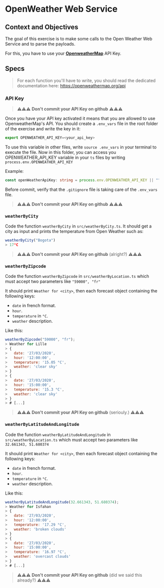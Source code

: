 # OpenWeather Web Service

## Context and Objectives

The goal of this exercise is to make some calls to the Open Weather Web Service and to parse the payloads.

For this, you have to use your **[OpenweatherMap](https://openweathermap.org/)** API Key.

## Specs

> For each function you'll have to write, you should read the dedicated documentation here: https://openweathermap.org/api

### API Key

> ⚠️⚠️⚠️ **Don't commit your API Key on github** ⚠️⚠️⚠️

Once you have your API key activated it means that you are allowed to use OpenweatherMap's API.
You should create a `.env_vars` file in the root folder of the exercise and write the key in it:

```ts
export OPENWEATHER_API_KEY=<your_api_key>
```

To use this variable in other files, write `source .env_vars` in your terminal to execute the file. Now in this folder, you can access you OPENWEATHER_API_KEY variable in your `ts` files by writing `process.env.OPENWEATHER_API_KEY`

Example:

```ts
const openWeatherApiKey: string = process.env.OPENWEATHER_API_KEY || "";
```

Before commit, verify that the `.gitignore` file is taking care of the `.env_vars` file.

> ⚠️⚠️⚠️ **Don't commit your API Key on github** ⚠️⚠️⚠️

### `weatherByCity`

Code the function `weatherByCity` in `src/weatherByCity.ts`. It should get a city as input and prints the temperature from Open Weather such as:

```javascript
weatherByCity("Bogota")
> 17°C
```

> ⚠️⚠️⚠️ **Don't commit your API Key on github** (alright?) ⚠️⚠️⚠️

### `weatherByZipcode`

Code the function `weatherByZipcode` in `src/weatherByLocation.ts` which must accept two parameters like `"59000", "fr"`

It should print `Weather for <city>`, then each forecast object containing the following keys:

- `date` in french format.
- `hour`.
- `temperature` in `°C`.
- `weather` description.

Like this:

```javascript
weatherByZipcode("59000", "fr");
> Weather for Lille
> {
>   date: '27/03/2020',
>   hour: '12:00:00',
>   temperature: '15.05 °C',
>   weather: 'clear sky'
> }
> {
>   date: '27/03/2020',
>   hour: '15:00:00',
>   temperature: '15.3 °C',
>   weather: 'clear sky'
> }
> # [...]
```

> ⚠️⚠️⚠️ **Don't commit your API Key on github** (seriouly.) ⚠️⚠️⚠️

### `weatherByLatitudeAndLongitude`

Code the function `weatherByLatitudeAndLongitude` in `src/weatherByLocation.ts` which must accept two parameters like `32.661343, 51.680374`

It should print `Weather for <city>`, then each forecast object containing the following keys:

- `date` in french format.
- `hour`.
- `temperature` in `°C`.
- `weather` description.

Like this:

```javascript
weatherByLatitudeAndLongitude(32.661343, 51.680374);
> Weather for Isfahan
> {
>   date: '27/03/2020',
>   hour: '12:00:00',
>   temperature: '17.29 °C',
>   weather: 'broken clouds'
> }
> {
>   date: '27/03/2020',
>   hour: '15:00:00',
>   temperature: '16.97 °C',
>   weather: 'overcast clouds'
> }
> # [...]
```

> ⚠️⚠️⚠️ **Don't commit your API Key on github** (did we said this already?) ⚠️⚠️⚠️
